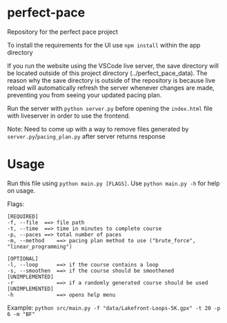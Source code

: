 # perfect-pace

Repository for the perfect pace project

To install the requirements for the UI use `npm install` within the app directory

If you run the website using the VSCode live server, the save directory will be located outside of this project directory (../perfect_pace_data). The reason why the save directory is outside of the repository is because live reload will automatically refresh the server whenever changes are made, preventing you from seeing your updated pacing plan.

Run the server with `python server.py` before opening the `index.html` file with liveserver in order to use the frontend.

Note: Need to come up with a way to remove files generated by `server.py`/`pacing_plan.py` after server returns response
# Usage

Run this file using `python main.py [FLAGS]`. Use `python main.py -h` for help on usage.

Flags:

```
[REQUIRED]
-f, --file  ==> file path
-t, --time  ==> time in minutes to complete course
-p, --paces ==> total number of paces
-m, --method    ==> pacing plan method to use ("brute_force", "linear_programming")

[OPTIONAL]
-l, --loop      ==> if the course contains a loop
-s, --smoothen  ==> if the course should be smoothened              [UNIMPLEMENTED]
-r              ==> if a randomly generated course should be used   [UNIMPLEMENTED]
-h              ==> opens help menu
```

Example: `python src/main.py -f "data/Lakefront-Loops-5K.gpx" -t 20 -p 6 -m "BF"`
